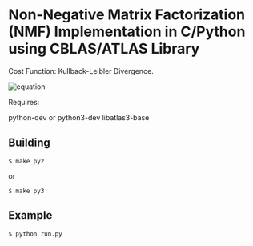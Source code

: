 Non-Negative Matrix Factorization (NMF) Implementation in C/Python using CBLAS/ATLAS Library
============================================================================================

Cost Function: Kullback-Leibler Divergence.

![equation](http://latex.codecogs.com/gif.latex?D_{KL}(X&space;||&space;\tilde&space;X)&space;=&space;\sum_{i,j}&space;X_{i,j}&space;\log&space;\frac{X_{i,j}}{\tilde&space;X_{i,j}})

Requires:

python-dev or python3-dev
libatlas3-base 

Building
--------

```
$ make py2 
```
or
```
$ make py3
```

Example
-------
```
$ python run.py
```